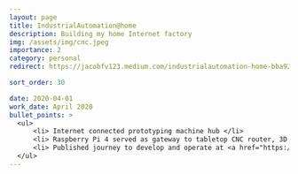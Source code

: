 ```yaml
---
layout: page
title: IndustrialAutomation@home
description: Building my home Internet factory
img: /assets/img/cnc.jpeg
importance: 2
category: personal
redirect: https://jacobfv123.medium.com/industrialautomation-home-bba924a3b2f0

sort_order: 30

date: 2020-04-01
work_date: April 2020
bullet_points: >
  <ul>
      <li> Internet connected prototyping machine hub </li>
      <li> Raspberry Pi 4 served as gateway to tabletop CNC router, 3D printer, two cameras, and 3.3V logic I/O auxiliary interfaces </li>
      <li> Published journey to develop and operate at <a href="https://medium.com/@jacobfv123/industrialautomation-home-bba924a3b2f0">https://medium.com/@jacobfv123/industrialautomation-home-bba924a3b2f0</a> </li>
  </ul>
---
```

